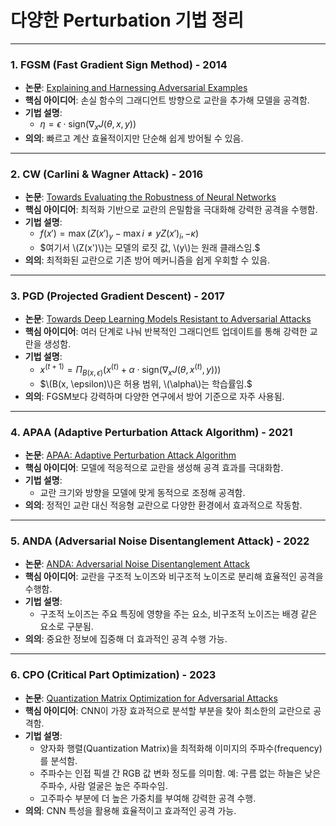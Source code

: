 # 다양한 Perturbation 기법 정리

---

### 1. **FGSM (Fast Gradient Sign Method) - 2014**
- **논문**: [Explaining and Harnessing Adversarial Examples](https://arxiv.org/abs/1412.6572)  
- **핵심 아이디어**: 손실 함수의 그래디언트 방향으로 교란을 추가해 모델을 공격함.  
- **기법 설명**:  
  - $\eta = \epsilon \cdot \text{sign}\left( \nabla_x J(\theta, x, y) \right)$
- **의의**: 빠르고 계산 효율적이지만 단순해 쉽게 방어될 수 있음.

---

### 2. **CW (Carlini & Wagner Attack) - 2016**
- **논문**: [Towards Evaluating the Robustness of Neural Networks](https://arxiv.org/abs/1608.04644)  
- **핵심 아이디어**: 최적화 기반으로 교란의 은밀함을 극대화해 강력한 공격을 수행함.  
- **기법 설명**:  
  - $f(x') = \max\left(Z(x')_y - \max{i \neq y}Z(x')_i, -\kappa \right)$
  - $여기서 \(Z(x')\)는 모델의 로짓 값, \(y\)는 원래 클래스임.$  
- **의의**: 최적화된 교란으로 기존 방어 메커니즘을 쉽게 우회할 수 있음.

---

### 3. **PGD (Projected Gradient Descent) - 2017**
- **논문**: [Towards Deep Learning Models Resistant to Adversarial Attacks](https://arxiv.org/abs/1706.06083)  
- **핵심 아이디어**: 여러 단계로 나눠 반복적인 그래디언트 업데이트를 통해 강력한 교란을 생성함.  
- **기법 설명**:  
  - $x^{(t+1)} = \Pi_{B(x, \epsilon)}\left( x^{(t)} + \alpha \cdot \text{sign}\left( \nabla_x J(\theta, x^{(t)}, y) \right) \right)$
  - $\(B(x, \epsilon)\)은 허용 범위, \(\alpha\)는 학습률임.$
- **의의**: FGSM보다 강력하며 다양한 연구에서 방어 기준으로 자주 사용됨.

---

### 4. **APAA (Adaptive Perturbation Attack Algorithm) - 2021**
- **논문**: [APAA: Adaptive Perturbation Attack Algorithm](https://arxiv.org/abs/2111.13841)  
- **핵심 아이디어**: 모델에 적응적으로 교란을 생성해 공격 효과를 극대화함.  
- **기법 설명**:  
  - 교란 크기와 방향을 모델에 맞게 동적으로 조정해 공격함.  
- **의의**: 정적인 교란 대신 적응형 교란으로 다양한 환경에서 효과적으로 작동함.

---

### 5. **ANDA (Adversarial Noise Disentanglement Attack) - 2022**
- **논문**: [ANDA: Adversarial Noise Disentanglement Attack](https://arxiv.org/abs/2209.11964)  
- **핵심 아이디어**: 교란을 구조적 노이즈와 비구조적 노이즈로 분리해 효율적인 공격을 수행함.  
- **기법 설명**:  
  - 구조적 노이즈는 주요 특징에 영향을 주는 요소, 비구조적 노이즈는 배경 같은 요소로 구분됨.  
- **의의**: 중요한 정보에 집중해 더 효과적인 공격 수행 가능.

---

### 6. **CPO (Critical Part Optimization) - 2023**
- **논문**: [Quantization Matrix Optimization for Adversarial Attacks](https://arxiv.org/abs/2312.06199)  
- **핵심 아이디어**: CNN이 가장 효과적으로 분석할 부분을 찾아 최소한의 교란으로 공격함.  
- **기법 설명**:  
  - 양자화 행렬(Quantization Matrix)을 최적화해 이미지의 주파수(frequency)를 분석함.  
  - 주파수는 인접 픽셀 간 RGB 값 변화 정도를 의미함. 예: 구름 없는 하늘은 낮은 주파수, 사람 얼굴은 높은 주파수임.  
  - 고주파수 부분에 더 높은 가중치를 부여해 강력한 공격 수행.  
- **의의**: CNN 특성을 활용해 효율적이고 효과적인 공격 가능.
